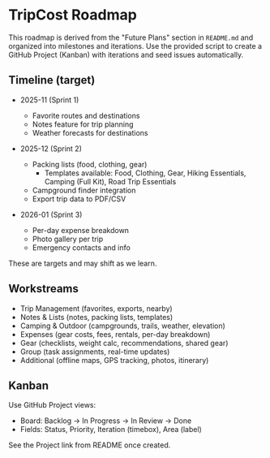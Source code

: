 # TripCost Roadmap

This roadmap is derived from the "Future Plans" section in `README.md` and organized into milestones and iterations. Use the provided script to create a GitHub Project (Kanban) with iterations and seed issues automatically.

## Timeline (target)

- 2025-11 (Sprint 1)
  - Favorite routes and destinations
  - Notes feature for trip planning
  - Weather forecasts for destinations

- 2025-12 (Sprint 2)
  - Packing lists (food, clothing, gear)
    - Templates available: Food, Clothing, Gear, Hiking Essentials, Camping (Full Kit), Road Trip Essentials
  - Campground finder integration
  - Export trip data to PDF/CSV

- 2026-01 (Sprint 3)
  - Per-day expense breakdown
  - Photo gallery per trip
  - Emergency contacts and info

These are targets and may shift as we learn.

## Workstreams

- Trip Management (favorites, exports, nearby)
- Notes & Lists (notes, packing lists, templates)
- Camping & Outdoor (campgrounds, trails, weather, elevation)
- Expenses (gear costs, fees, rentals, per-day breakdown)
- Gear (checklists, weight calc, recommendations, shared gear)
- Group (task assignments, real-time updates)
- Additional (offline maps, GPS tracking, photos, itinerary)

## Kanban

Use GitHub Project views:
- Board: Backlog → In Progress → In Review → Done
- Fields: Status, Priority, Iteration (timebox), Area (label)

See the Project link from README once created.
